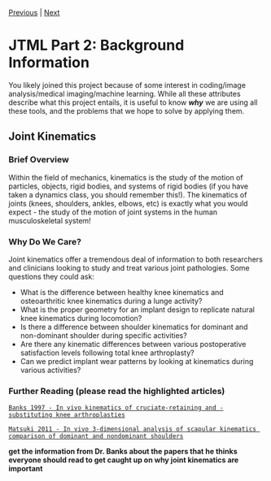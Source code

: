 [Previous](https://github.com/BRIO-lab/brio-lab-onboarding/blob/main/JTML/Part_1.md) | [Next](https://github.com/BRIO-lab/brio-lab-onboarding/blob/main/JTML/Part_3.md)

# JTML Part 2: Background Information

You likely joined this project because of some interest in coding/image analysis/medical imaging/machine learning. While all these attributes describe what this project entails, it is useful to know _**why**_ we are using all these tools, and the problems that we hope to solve by applying them.

## Joint Kinematics

### Brief Overview

Within the field of mechanics, kinematics is the study of the motion of particles, objects, rigid bodies, and systems of rigid bodies (if you have taken a dynamics class, you should remember this!). The kinematics of joints (knees, shoulders, ankles, elbows, etc) is exactly what you would expect - the study of the motion of joint systems in the human musculoskeletal system! 

### Why Do We Care?

Joint kinematics offer a tremendous deal of information to both researchers and clinicians looking to study and treat various joint pathologies.
Some questions they could ask:

* What is the difference between healthy knee kinematics and osteoarthritic knee kinematics during a lunge activity?
* What is the proper geometry for an implant design to replicate natural knee kinematics during locomotion?
* Is there a difference between shoulder kinematics for dominant and non-dominant shoulder during specific activities?
* Are there any kinematic differences between various postoperative satisfaction levels following total knee arthroplasty?
* Can we predict implant wear patterns by looking at kinematics during various activities?

###  Further Reading (please read the highlighted articles)

[``Banks 1997 - In vivo kinematics of cruciate-retaining and -substituting knee arthroplasties``](https://www.dropbox.com/s/cwo47s955iwb995/Banks%201997%20-%20In%20vivo%20kinematics%20of%20cruciate-retaining%20and%20-substituting%20knee%20arthroplasties.pdf?dl=0)

[``Matsuki 2011 - In vivo 3-dimensional analysis of scapular kinematics comparison of dominant and nondominant shoulders``](https://www.dropbox.com/s/3nbc43qa592jtmq/Matsuki%202011%20-%20In%20vivo%203-dimensional%20analysis%20of%20scapular%20kinematics%20comparison%20of%20dominant%20and%20nondominant%20shoulders.pdf?dl=0)

**get the information from Dr. Banks about the papers that he thinks everyone should read to get caught up on why joint kinematics are important**
[]()
[]()